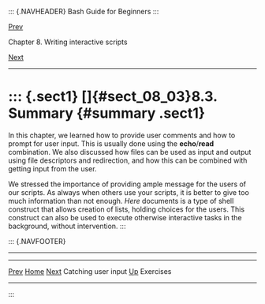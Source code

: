 ::: {.NAVHEADER}
Bash Guide for Beginners
:::

[Prev](sect_08_02.md)

Chapter 8. Writing interactive scripts

[Next](sect_08_04.md)

------------------------------------------------------------------------

::: {.sect1}
[]{#sect_08_03}8.3. Summary {#summary .sect1}
===========================

In this chapter, we learned how to provide user comments and how to
prompt for user input. This is usually done using the **echo**/**read**
combination. We also discussed how files can be used as input and output
using file descriptors and redirection, and how this can be combined
with getting input from the user.

We stressed the importance of providing ample message for the users of
our scripts. As always when others use your scripts, it is better to
give too much information than not enough. *Here* documents is a type of
shell construct that allows creation of lists, holding choices for the
users. This construct can also be used to execute otherwise interactive
tasks in the background, without intervention.
:::

::: {.NAVFOOTER}

------------------------------------------------------------------------

  ------------------------- -------------------- -------------------------
  [Prev](sect_08_02.md)    [Home](index.md)    [Next](sect_08_04.md)
  Catching user input        [Up](chap_08.md)                  Exercises
  ------------------------- -------------------- -------------------------
:::

